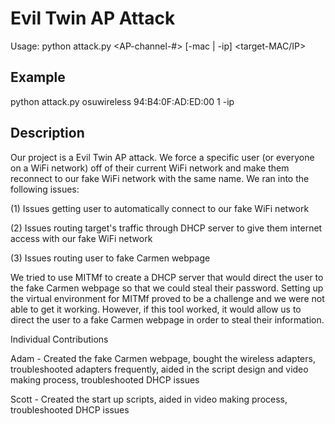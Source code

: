 # Evil Twin AP Attack
Usage: python attack.py <AP-name> <AP-MAC-address> <AP-channel-#> [-mac | -ip] <target-MAC/IP>

## Example
python attack.py osuwireless 94:B4:0F:AD:ED:00 1 -ip <IP-address>

## Description
Our project is a Evil Twin AP attack. We force a specific user (or everyone on a WiFi network) off of their current WiFi network and make them reconnect to our fake WiFi network with the same name. We ran into the following issues:


(1) Issues getting user to automatically connect to our fake WiFi network


(2) Issues routing target's traffic through DHCP server to give them internet access with our fake WiFi network


(3) Issues routing user to fake Carmen webpage


We tried to use MITMf to create a DHCP server that would direct the user to the fake Carmen webpage so that we could steal their password. Setting up the virtual environment for MITMf proved to be a challenge and we were not able to get it working. However, if this tool worked, it would allow us to direct the user to a fake Carmen webpage in order to steal their information.



Individual Contributions


Adam - Created the fake Carmen webpage, bought the wireless adapters, troubleshooted adapters frequently, aided in the script design and video making process, troubleshooted DHCP issues


Scott - Created the start up scripts, aided in video making process, troubleshooted DHCP issues
